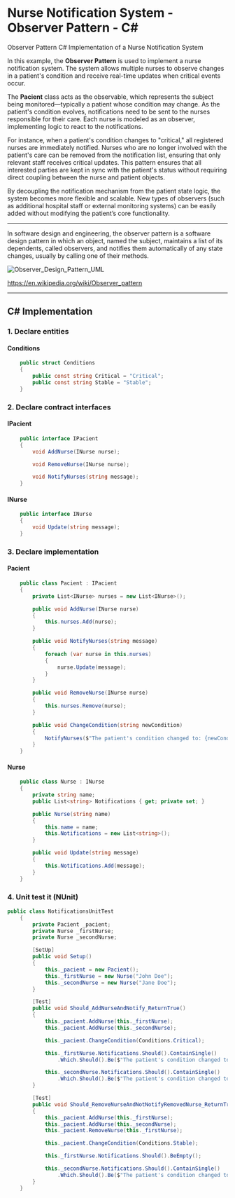 # Nurse Notification System - Observer Pattern - C#
Observer Pattern C# Implementation of a Nurse Notification System

In this example, the **Observer Pattern** is used to implement a nurse notification system. The system allows multiple nurses to observe changes in a patient's condition and receive real-time updates when critical events occur. 

The **Pacient** class acts as the observable, which represents the subject being monitored—typically a patient whose condition may change. As the patient's condition evolves, notifications need to be sent to the nurses responsible for their care. Each nurse is modeled as an observer, implementing logic to react to the notifications.

For instance, when a patient's condition changes to "critical," all registered nurses are immediately notified. Nurses who are no longer involved with the patient's care can be removed from the notification list, ensuring that only relevant staff receives critical updates. This pattern ensures that all interested parties are kept in sync with the patient's status without requiring direct coupling between the nurse and patient objects.

By decoupling the notification mechanism from the patient state logic, the system becomes more flexible and scalable. New types of observers (such as additional hospital staff or external monitoring systems) can be easily added without modifying the patient’s core functionality.

------

In software design and engineering, the observer pattern is a software design pattern in which an object, named the subject, maintains a list of its dependents, called observers, and notifies them automatically of any state changes, usually by calling one of their methods.

![Observer_Design_Pattern_UML](https://upload.wikimedia.org/wikipedia/commons/0/01/W3sDesign_Observer_Design_Pattern_UML.jpg)

https://en.wikipedia.org/wiki/Observer_pattern

------

## C# Implementation


### 1. Declare entities 

#### Conditions
```c#
    public struct Conditions
    {
        public const string Critical = "Critical";
        public const string Stable = "Stable";
    }
```
### 2. Declare contract interfaces
#### IPacient
```c#
    public interface IPacient
    {
        void AddNurse(INurse nurse);

        void RemoveNurse(INurse nurse);

        void NotifyNurses(string message);
    }
```

#### INurse
```c#
    public interface INurse
    {
        void Update(string message);
    }
```

### 3. Declare implementation
#### Pacient
```c#
    public class Pacient : IPacient
    {
        private List<INurse> nurses = new List<INurse>();

        public void AddNurse(INurse nurse)
        {
            this.nurses.Add(nurse);
        }

        public void NotifyNurses(string message)
        {
            foreach (var nurse in this.nurses)
            {
                nurse.Update(message);
            }
        }

        public void RemoveNurse(INurse nurse)
        {
            this.nurses.Remove(nurse);
        }

        public void ChangeCondition(string newCondition)
        {
            NotifyNurses($"The patient's condition changed to: {newCondition}");
        }
    }
```
#### Nurse
```c#
    public class Nurse : INurse
    {
        private string name;
        public List<string> Notifications { get; private set; }

        public Nurse(string name)
        {
            this.name = name;
            this.Notifications = new List<string>();
        }

        public void Update(string message)
        {
            this.Notifications.Add(message);
        }
    }
```

### 4. Unit test it (NUnit)
```c#
public class NotificationsUnitTest
    {
        private Pacient _pacient;
        private Nurse _firstNurse;
        private Nurse _secondNurse;

        [SetUp]
        public void Setup()
        {
            this._pacient = new Pacient();
            this._firstNurse = new Nurse("John Doe");
            this._secondNurse = new Nurse("Jane Doe");
        }

        [Test]
        public void Should_AddNurseAndNotify_ReturnTrue()
        {
            this._pacient.AddNurse(this._firstNurse);
            this._pacient.AddNurse(this._secondNurse);

            this._pacient.ChangeCondition(Conditions.Critical);

            this._firstNurse.Notifications.Should().ContainSingle()
                .Which.Should().Be($"The patient's condition changed to: {Conditions.Critical}");

            this._secondNurse.Notifications.Should().ContainSingle()
                .Which.Should().Be($"The patient's condition changed to: {Conditions.Critical}");
        }

        [Test]
        public void Should_RemoveNurseAndNotNotifyRemovedNurse_ReturnTrue()
        {
            this._pacient.AddNurse(this._firstNurse);
            this._pacient.AddNurse(this._secondNurse);
            this._pacient.RemoveNurse(this._firstNurse);

            this._pacient.ChangeCondition(Conditions.Stable);

            this._firstNurse.Notifications.Should().BeEmpty();

            this._secondNurse.Notifications.Should().ContainSingle()
                .Which.Should().Be($"The patient's condition changed to: {Conditions.Stable}");
        }
    }
```
